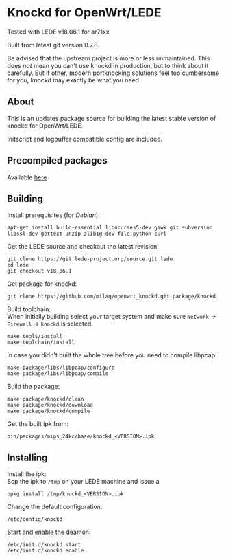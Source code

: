 # Knockd for OpenWrt/LEDE

Tested with LEDE v18.06.1 for ar71xx

Built from latest git version 0.7.8.

Be advised that the upstream project is more or less unmaintained. This does _not_ mean you can't use knockd in production, but to think about it carefully. But if other, modern portknocking solutions feel too cumbersome for you, knockd may exactly be what you need.

## About

This is an updates package source for building the latest stable version of knockd for OpenWrt/LEDE.

Initscript and logbuffer compatible config are included.

## Precompiled packages
Available [here](https://github.com/milaq/openwrt_knockd/releases/)

## Building

Install prerequisites (for _Debian_):
````
apt-get install build-essential libncurses5-dev gawk git subversion libssl-dev gettext unzip zlib1g-dev file python curl
````

Get the LEDE source and checkout the latest revision:
````
git clone https://git.lede-project.org/source.git lede
cd lede
git checkout v18.06.1
````

Get package for knockd:
````
git clone https://github.com/milaq/openwrt_knockd.git package/knockd
````

Build toolchain:  
When initially building select your target system and make sure `Network` -> `Firewall` -> `knockd` is selected.
````
make tools/install
make toolchain/install
````

In case you didn't built the whole tree before you need to compile libpcap:
````
make package/libs/libpcap/configure
make package/libs/libpcap/compile
````

Build the package:
````
make package/knockd/clean
make package/knockd/download
make package/knockd/compile
````

Get the built ipk from:
````
bin/packages/mips_24kc/base/knockd_<VERSION>.ipk
````

## Installing

Install the ipk:  
Scp the ipk to `/tmp` on your LEDE machine and issue a
````
opkg install /tmp/knockd_<VERSION>.ipk
````

Change the default configuration:
````
/etc/config/knockd
````

Start and enable the deamon:
````
/etc/init.d/knockd start
/etc/init.d/knockd enable
````
